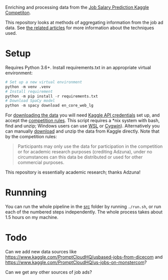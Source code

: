 Enriching and processing data from the [Job Salary Prediction Kaggle Competiton](https://www.kaggle.com/c/job-salary-prediction/data).

This repository looks at methods of aggregating information from the job ad data.
See [the related articles](https://skeptric.com/tags/jobs/) for more information about the techniques used.

# Setup

Requires Python 3.6+.
Install requirements.txt in an appropriate virtual environment:

```python
# Set up a new virtual environment
python -m venv .venv
# Install requirement
python -m pip install -r requirements.txt
# Download SpaCy model
python -m spacy download en_core_web_lg
```

For [downloading the data](src/01_fetch_data.sh) you will need [Kaggle API credentials](https://github.com/Kaggle/kaggle-api) set up, and accept the [competition rules](https://www.kaggle.com/c/job-salary-prediction/data). 
This script requires a *nix system with bash, find and unzip; Windows users can use [WSL](https://docs.microsoft.com/en-us/windows/wsl/install-win10) or [Cygwin](https://www.cygwin.com/)).
Alternatively you can manually [download](https://www.kaggle.com/c/job-salary-prediction/data) and unzip the data from Kaggle directly.
Note that by the competition rules:

> Participants may only use the data for participation in the competition or for academic research purposes (crediting Adzuna), under no circumstances can this data be distributed or used for other commercial purposes.

This repository is essentially academic research; thanks Adzuna!

# Runnning

You can run the whole pipeline in the [src](/src) folder by running `./run.sh`, or run each of the numbered steps independently.
The whole process takes about 1.5 hours on my machine.

# Todo

Can we add new data sources like https://www.kaggle.com/PromptCloudHQ/usbased-jobs-from-dicecom and https://www.kaggle.com/PromptCloudHQ/us-jobs-on-monstercom?

Can we get any other sources of job ads?
